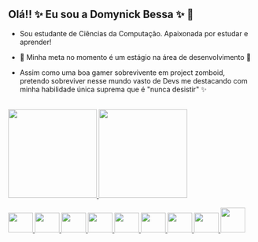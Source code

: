 ## Olá!! ✨ Eu sou a Domynick Bessa ✨ 👋

* Sou estudante de Ciências da Computação. Apaixonada por estudar e aprender!</li>
* 🚀 Minha meta no momento é um estágio na área de desenvolvimento 🚀 </li>

* Assim como uma boa gamer sobrevivente em project zomboid, pretendo sobreviver nesse mundo vasto de Devs me destacando com minha habilidade única suprema que é "nunca desistir" ✨

<!-- <div>
  <a href="www.linkedin.com/in/domynick-bessa"><img height="60em" src="https://cdn.jsdelivr.net/gh/devicons/devicon@latest/icons/linkedin/linkedin-original.svg" /></a>
</div> -->

<br>

<div>
 <a href="https://github.com/DomynickBessa">
  <img height="180em" src="https://github-readme-stats.vercel.app/api?username=DomynickBessa&show_icons=true&theme=transparent&include_all_commits=true&count_private=true"/>
  <img height="180em" src="https://github-readme-stats.vercel.app/api/top-langs/?username=DomynickBessa&layout=compact&langs_count=7&theme=transparent"/>
</div>
<div style=" display: inline_block"><br>
  <img aling="center" height="40" width="50" src="https://cdn.jsdelivr.net/gh/devicons/devicon@latest/icons/javascript/javascript-plain.svg" />
  <img aling="center" height="40" width="50" src="https://cdn.jsdelivr.net/gh/devicons/devicon@latest/icons/python/python-original.svg" />
  <img aling="center" height="40" width="50" src="https://cdn.jsdelivr.net/gh/devicons/devicon@latest/icons/html5/html5-plain.svg" />
  <img aling="center" height="40" width="50" src="https://cdn.jsdelivr.net/gh/devicons/devicon@latest/icons/css3/css3-plain.svg" />
  <img aling="center" height="40" width="50" src="https://cdn.jsdelivr.net/gh/devicons/devicon@latest/icons/react/react-original.svg" />
  <img aling="center" height="40" width="50" src="https://cdn.jsdelivr.net/gh/devicons/devicon@latest/icons/azuresqldatabase/azuresqldatabase-original.svg" />
  <img aling="center" height="40" width="50" src="https://cdn.jsdelivr.net/gh/devicons/devicon@latest/icons/mysql/mysql-plain-wordmark.svg" />
  <img aling="center" height="40" width="50" src="https://cdn.jsdelivr.net/gh/devicons/devicon@latest/icons/docker/docker-plain.svg" />
  <img aling="center" height="50" width="50" src="https://cdn.jsdelivr.net/gh/devicons/devicon@latest/icons/django/django-plain-wordmark.svg" />
      
</div>

